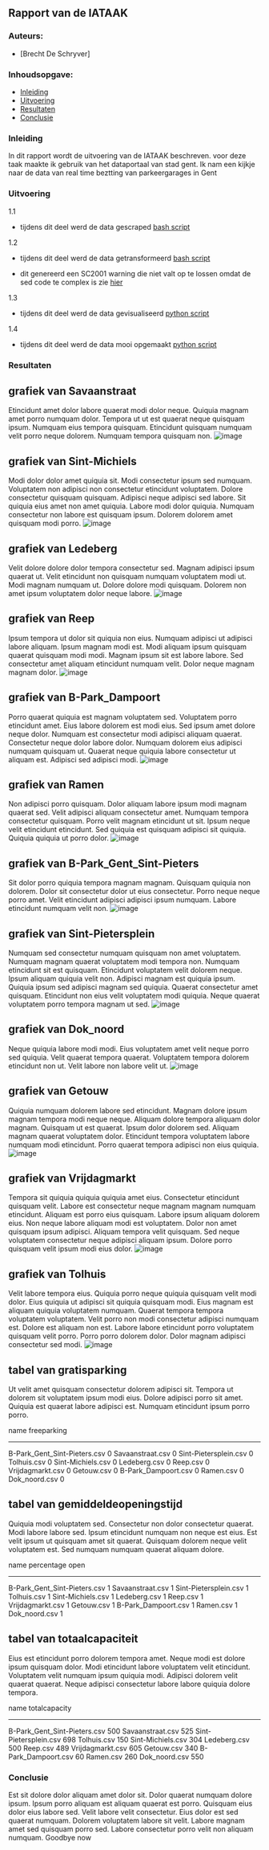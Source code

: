 ## Rapport van de IATAAK
### Auteurs:
 - [Brecht De Schryver]
### Inhoudsopgave:
 - [Inleiding](#inleiding)
 - [Uitvoering](#uitvoering)
 - [Resultaten](#resultaten)
 - [Conclusie](#conclusie)
### Inleiding
In dit rapport wordt de uitvoering van de IATAAK beschreven. voor deze taak maakte ik gebruik van het dataportaal van stad gent. Ik nam een kijkje naar de data van real time beztting van parkeergarages in Gent
### Uitvoering
1.1
 - tijdens dit deel werd de data gescraped
[bash script](https://github.com/BrechtDeSchryver/iataak/blob/main/scripts/webscraper.sh)

1.2
 - tijdens dit deel werd de data getransformeerd
[bash script](https://github.com/BrechtDeSchryver/iataak/blob/main/scripts/transform.sh)

 - dit genereerd een SC2001 warning die niet valt op te lossen omdat de sed code te complex is zie [hier](https://www.shellcheck.net/wiki/SC2001)

1.3
 - tijdens dit deel werd de data gevisualiseerd
[python script](https://github.com/BrechtDeSchryver/iataak/blob/main/scripts/analyse.py)

1.4
 - tijdens dit deel werd de data mooi opgemaakt
[python script](https://github.com/BrechtDeSchryver/iataak/blob/main/scripts/report.py)
### Resultaten
## grafiek van Savaanstraat
Etincidunt amet dolor labore quaerat modi dolor neque. Quiquia magnam amet porro numquam dolor. Tempora ut ut est quaerat neque quisquam ipsum. Numquam eius tempora quisquam. Etincidunt quisquam numquam velit porro neque dolorem. Numquam tempora quisquam non.
![image](https://github.com/BrechtDeSchryver/iataak/blob/main/csvimage/Savaanstraat.csv.png)
## grafiek van Sint-Michiels
Modi dolor dolor amet quiquia sit. Modi consectetur ipsum sed numquam. Voluptatem non adipisci non consectetur etincidunt voluptatem. Dolore consectetur quisquam quisquam. Adipisci neque adipisci sed labore. Sit quiquia eius amet non amet quiquia. Labore modi dolor quiquia. Numquam consectetur non labore est quisquam ipsum. Dolorem dolorem amet quisquam modi porro.
![image](https://github.com/BrechtDeSchryver/iataak/blob/main/csvimage/Sint-Michiels.csv.png)
## grafiek van Ledeberg
Velit dolore dolore dolor tempora consectetur sed. Magnam adipisci ipsum quaerat ut. Velit etincidunt non quisquam numquam voluptatem modi ut. Modi magnam numquam ut. Dolore dolore modi quisquam. Dolorem non amet ipsum voluptatem dolor neque labore.
![image](https://github.com/BrechtDeSchryver/iataak/blob/main/csvimage/Ledeberg.csv.png)
## grafiek van Reep
Ipsum tempora ut dolor sit quiquia non eius. Numquam adipisci ut adipisci labore aliquam. Ipsum magnam modi est. Modi aliquam ipsum quisquam quaerat quisquam modi modi. Magnam ipsum sit est labore labore. Sed consectetur amet aliquam etincidunt numquam velit. Dolor neque magnam magnam dolor.
![image](https://github.com/BrechtDeSchryver/iataak/blob/main/csvimage/Reep.csv.png)
## grafiek van B-Park_Dampoort
Porro quaerat quiquia est magnam voluptatem sed. Voluptatem porro etincidunt amet. Eius labore dolorem est modi eius. Sed ipsum amet dolore neque dolor. Numquam est consectetur modi adipisci aliquam quaerat. Consectetur neque dolor labore dolor. Numquam dolorem eius adipisci numquam quisquam ut. Quaerat neque quiquia labore consectetur ut aliquam est. Adipisci sed adipisci modi.
![image](https://github.com/BrechtDeSchryver/iataak/blob/main/csvimage/B-Park_Dampoort.csv.png)
## grafiek van Ramen
Non adipisci porro quisquam. Dolor aliquam labore ipsum modi magnam quaerat sed. Velit adipisci aliquam consectetur amet. Numquam tempora consectetur quisquam. Porro velit magnam etincidunt ut sit. Ipsum neque velit etincidunt etincidunt. Sed quiquia est quisquam adipisci sit quiquia. Quiquia quiquia ut porro dolor.
![image](https://github.com/BrechtDeSchryver/iataak/blob/main/csvimage/Ramen.csv.png)
## grafiek van B-Park_Gent_Sint-Pieters
Sit dolor porro quiquia tempora magnam magnam. Quisquam quiquia non dolorem. Dolor sit consectetur dolor ut eius consectetur. Porro neque neque porro amet. Velit etincidunt adipisci adipisci ipsum numquam. Labore etincidunt numquam velit non.
![image](https://github.com/BrechtDeSchryver/iataak/blob/main/csvimage/B-Park_Gent_Sint-Pieters.csv.png)
## grafiek van Sint-Pietersplein
Numquam sed consectetur numquam quisquam non amet voluptatem. Numquam magnam quaerat voluptatem modi tempora non. Numquam etincidunt sit est quisquam. Etincidunt voluptatem velit dolorem neque. Ipsum aliquam quiquia velit non. Adipisci magnam est quiquia ipsum. Quiquia ipsum sed adipisci magnam sed quiquia. Quaerat consectetur amet quisquam. Etincidunt non eius velit voluptatem modi quiquia. Neque quaerat voluptatem porro tempora magnam ut sed.
![image](https://github.com/BrechtDeSchryver/iataak/blob/main/csvimage/Sint-Pietersplein.csv.png)
## grafiek van Dok_noord
Neque quiquia labore modi modi. Eius voluptatem amet velit neque porro sed quiquia. Velit quaerat tempora quaerat. Voluptatem tempora dolorem etincidunt non ut. Velit labore non labore velit ut.
![image](https://github.com/BrechtDeSchryver/iataak/blob/main/csvimage/Dok_noord.csv.png)
## grafiek van Getouw
Quiquia numquam dolorem labore sed etincidunt. Magnam dolore ipsum magnam tempora modi neque neque. Aliquam dolore tempora aliquam dolor magnam. Quisquam ut est quaerat. Ipsum dolor dolorem sed. Aliquam magnam quaerat voluptatem dolor. Etincidunt tempora voluptatem labore numquam modi etincidunt. Porro quaerat tempora adipisci non eius quiquia.
![image](https://github.com/BrechtDeSchryver/iataak/blob/main/csvimage/Getouw.csv.png)
## grafiek van Vrijdagmarkt
Tempora sit quiquia quiquia quiquia amet eius. Consectetur etincidunt quisquam velit. Labore est consectetur neque magnam magnam numquam etincidunt. Aliquam est porro eius quisquam. Labore ipsum aliquam dolorem eius. Non neque labore aliquam modi est voluptatem. Dolor non amet quisquam ipsum adipisci. Aliquam tempora velit quisquam. Sed neque voluptatem consectetur neque adipisci aliquam ipsum. Dolore porro quisquam velit ipsum modi eius dolor.
![image](https://github.com/BrechtDeSchryver/iataak/blob/main/csvimage/Vrijdagmarkt.csv.png)
## grafiek van Tolhuis
Velit labore tempora eius. Quiquia porro neque quiquia quisquam velit modi dolor. Eius quiquia ut adipisci sit quiquia quisquam modi. Eius magnam est aliquam quiquia voluptatem numquam. Quaerat tempora tempora voluptatem voluptatem. Velit porro non modi consectetur adipisci numquam est. Dolore est aliquam non est. Labore labore etincidunt porro voluptatem quisquam velit porro. Porro porro dolorem dolor. Dolor magnam adipisci consectetur sed modi.
![image](https://github.com/BrechtDeSchryver/iataak/blob/main/csvimage/Tolhuis.csv.png)
## tabel van gratisparking
Ut velit amet quisquam consectetur dolorem adipisci sit. Tempora ut dolorem sit voluptatem ipsum modi eius. Dolore adipisci porro sit amet. Quiquia est quaerat labore adipisci est. Numquam etincidunt ipsum porro porro.

name                            freeparking
----------------------------  -------------
B-Park_Gent_Sint-Pieters.csv              0
Savaanstraat.csv                          0
Sint-Pietersplein.csv                     0
Tolhuis.csv                               0
Sint-Michiels.csv                         0
Ledeberg.csv                              0
Reep.csv                                  0
Vrijdagmarkt.csv                          0
Getouw.csv                                0
B-Park_Dampoort.csv                       0
Ramen.csv                                 0
Dok_noord.csv                             0
## tabel van gemiddeldeopeningstijd
Quiquia modi voluptatem sed. Consectetur non dolor consectetur quaerat. Modi labore labore sed. Ipsum etincidunt numquam non neque est eius. Est velit ipsum ut quisquam amet sit quaerat. Quisquam dolorem neque velit voluptatem est. Sed numquam numquam quaerat aliquam dolore.

name                            percentage open
----------------------------  -----------------
B-Park_Gent_Sint-Pieters.csv                  1
Savaanstraat.csv                              1
Sint-Pietersplein.csv                         1
Tolhuis.csv                                   1
Sint-Michiels.csv                             1
Ledeberg.csv                                  1
Reep.csv                                      1
Vrijdagmarkt.csv                              1
Getouw.csv                                    1
B-Park_Dampoort.csv                           1
Ramen.csv                                     1
Dok_noord.csv                                 1
## tabel van totaalcapaciteit
Eius est etincidunt porro dolorem tempora amet. Neque modi est dolore ipsum quisquam dolor. Modi etincidunt labore voluptatem velit etincidunt. Voluptatem velit numquam ipsum quiquia modi. Adipisci dolorem velit quaerat quaerat. Neque adipisci consectetur labore labore quiquia dolore tempora.

name                            totalcapacity
----------------------------  ---------------
B-Park_Gent_Sint-Pieters.csv              500
Savaanstraat.csv                          525
Sint-Pietersplein.csv                     698
Tolhuis.csv                               150
Sint-Michiels.csv                         304
Ledeberg.csv                              500
Reep.csv                                  489
Vrijdagmarkt.csv                          605
Getouw.csv                                340
B-Park_Dampoort.csv                        60
Ramen.csv                                 260
Dok_noord.csv                             550
### Conclusie
Est sit dolore dolor aliquam amet dolor sit. Dolor quaerat numquam dolore ipsum. Ipsum porro aliquam est aliquam quaerat est porro. Quisquam eius dolor eius labore sed. Velit labore velit consectetur. Eius dolor est sed quaerat numquam. Dolorem voluptatem labore sit velit. Labore magnam amet sed quisquam porro sed. Labore consectetur porro velit non aliquam numquam.
Goodbye now